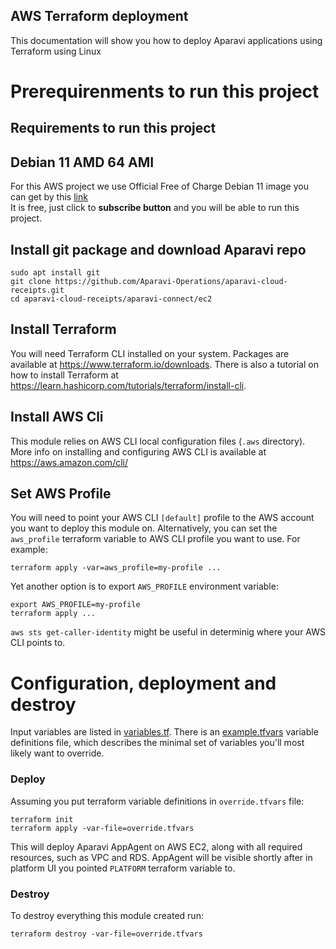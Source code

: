 ## AWS Terraform deployment

This documentation will show you how to deploy Aparavi applications using Terraform using Linux

# Prerequirenments to run this project

## Requirements to run this project

## Debian 11 AMD 64 AMI
For this AWS project we use Official Free of Charge Debian 11 image you can get by this [link](https://aws.amazon.com/marketplace/pp/prodview-l5gv52ndg5q6i)   
It is free, just click to **subscribe button** and you will be able to run this project. 

## Install git package and download Aparavi repo
```
sudo apt install git
git clone https://github.com/Aparavi-Operations/aparavi-cloud-receipts.git
cd aparavi-cloud-receipts/aparavi-connect/ec2
```
## Install Terraform

You will need Terraform CLI installed on your system. Packages are available at
https://www.terraform.io/downloads. There is also a tutorial on how to install
Terraform at https://learn.hashicorp.com/tutorials/terraform/install-cli.

## Install AWS Cli
This module relies on AWS CLI local configuration files (`.aws` directory). More
info on installing and configuring AWS CLI is available at
https://aws.amazon.com/cli/

## Set AWS Profile
You will need to point your AWS CLI `[default]` profile to the AWS account you
want to deploy this module on. Alternatively, you can set the `aws_profile`
terraform variable to AWS CLI profile you want to use. For example:

```
terraform apply -var=aws_profile=my-profile ...
```

Yet another option is to export `AWS_PROFILE` environment variable:

```
export AWS_PROFILE=my-profile
terraform apply ...
```

`aws sts get-caller-identity` might be useful in determinig where your AWS CLI
points to.

# Configuration, deployment and destroy

Input variables are listed in [variables.tf](./variables.tf). There is an
[example.tfvars](./example.tfvars) variable definitions file, which describes
the minimal set of variables you'll most likely want to override.

### Deploy

Assuming you put terraform variable definitions in `override.tfvars` file:

```
terraform init
terraform apply -var-file=override.tfvars
```

This will deploy Aparavi AppAgent on AWS EC2, along with all
required resources, such as VPC and RDS. AppAgent will be
visible shortly after in platform UI you pointed `PLATFORM` terraform
variable to.

### Destroy

To destroy everything this module created run:   

```
terraform destroy -var-file=override.tfvars
```

